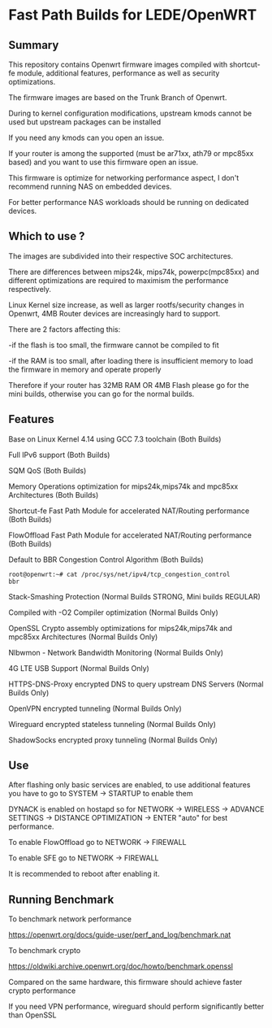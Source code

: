 # Fast Path Builds for LEDE/OpenWRT

Summary
-------

This repository contains Openwrt firmware images compiled with shortcut-fe module, additional features, performance as well as security optimizations.

The firmware images are based on the Trunk Branch of Openwrt.

During to kernel configuration modifications, upstream kmods cannot be used but upstream packages can be installed

If you need any kmods can you open an issue.

If your router is among the supported (must be ar71xx, ath79 or mpc85xx based) and you want to use this firmware open an issue.

This firmware is optimize for networking performance aspect, I don't recommend running NAS on embedded devices.

For better performance NAS workloads should be running on dedicated devices.

Which to use ?
--------------

The images are subdivided into their respective SOC architectures.

There are differences between mips24k, mips74k, powerpc(mpc85xx) and different optimizations are required to maximism the performance respectively.

Linux Kernel size increase, as well as larger rootfs/security changes in Openwrt, 4MB Router devices are increasingly hard to support.

There are 2 factors affecting this:

-if the flash is too small, the firmware cannot be compiled to fit

-if the RAM is too small, after loading there is insufficient memory to load the firmware in memory and operate properly

Therefore if your router has 32MB RAM OR 4MB Flash please go for the mini builds, otherwise you can go for the normal builds.


Features
--------

Base on Linux Kernel 4.14 using GCC 7.3 toolchain (Both Builds)

Full IPv6 support (Both Builds)

SQM QoS (Both Builds)

Memory Operations optimization for mips24k,mips74k and mpc85xx Architectures (Both Builds)

Shortcut-fe Fast Path Module for accelerated NAT/Routing performance (Both Builds)

FlowOffload Fast Path Module for accelerated NAT/Routing performance (Both Builds)

Default to BBR Congestion Control Algorithm (Both Builds)

```
root@openwrt:~# cat /proc/sys/net/ipv4/tcp_congestion_control
bbr
```

Stack-Smashing Protection (Normal Builds STRONG, Mini builds REGULAR)

Compiled with -O2 Compiler optimization (Normal Builds Only)

OpenSSL Crypto assembly optimizations for mips24k,mips74k and mpc85xx Architectures (Normal Builds Only)

Nlbwmon - Network Bandwidth Monitoring (Normal Builds Only)

4G LTE USB Support (Normal Builds Only)

HTTPS-DNS-Proxy encrypted DNS to query upstream DNS Servers (Normal Builds Only)

OpenVPN encrypted tunneling (Normal Builds Only)

Wireguard encrypted stateless tunneling (Normal Builds Only)

ShadowSocks encrypted proxy tunneling (Normal Builds Only)

Use
---

After flashing only basic services are enabled, to use additional features you have to go to SYSTEM -> STARTUP to enable them

DYNACK is enabled on hostapd so for NETWORK -> WIRELESS -> ADVANCE SETTINGS -> DISTANCE OPTIMIZATION -> ENTER "auto" for best performance.

To enable FlowOffload go to NETWORK -> FIREWALL

To enable SFE go to NETWORK -> FIREWALL

It is recommended to reboot after enabling it.

Running Benchmark
-----------------

To benchmark network performance

https://openwrt.org/docs/guide-user/perf_and_log/benchmark.nat


To benchmark crypto

https://oldwiki.archive.openwrt.org/doc/howto/benchmark.openssl

Compared on the same hardware, this firmware should achieve faster crypto performance

If you need VPN performance, wireguard should perform significantly better than OpenSSL

